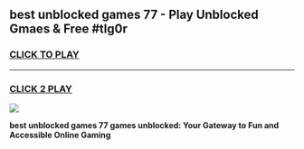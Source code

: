 
## best unblocked games 77 - Play Unblocked Gmaes & Free #tlg0r
<h3>
<a href="https://news.freeplayer.one?title=best_unblocked_games_77&ref=26F">CLICK TO PLAY</a></h3>
<hr>

<h3>
<a href="https://news.freeplayer.one?title=best_unblocked_games_77&ref=26F">CLICK 2 PLAY</a>
  
</h3>

<a href="https://news.freeplayer.one?title=best_unblocked_games_77&ref=26F/"><img src="https://clearcache.store/games.png"></a>


**best unblocked games 77 games unblocked: Your Gateway to Fun and Accessible Online Gaming**
